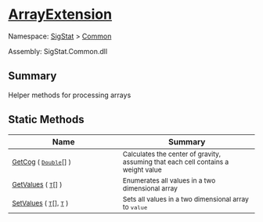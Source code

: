 # [ArrayExtension](./ArrayExtension.md)

Namespace: [SigStat](../README.md) > [Common](./README.md)

Assembly: SigStat.Common.dll

## Summary
Helper methods for processing arrays

## Static Methods

| Name<div><a href="#"><img width=400></a></div> | Summary<div><a href="#"><img width=475></a></div> | 
| --- | --- | 
| <sub>[GetCog](./Methods/ArrayExtension--GetCog.md) ( [`Double`](https://docs.microsoft.com/en-us/dotnet/api/System.Double)[] )</sub> | <sub>Calculates the center of gravity, assuming that each cell contains  a weight value</sub> | 
| <sub>[GetValues](./Methods/ArrayExtension--GetValues.md) ( [`T`](./ArrayExtension.md)[] )</sub> | <sub>Enumerates all values in a two dimensional array</sub> | 
| <sub>[SetValues](./Methods/ArrayExtension--SetValues.md) ( [`T`](./ArrayExtension.md)[], [`T`](./ArrayExtension.md) )</sub> | <sub>Sets all values in a two dimensional array to `value`</sub> | 


